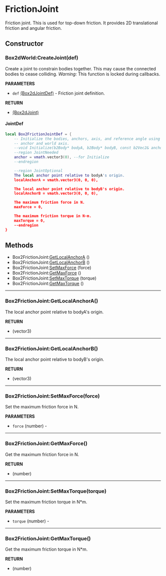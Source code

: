 # FrictionJoint
Friction joint. This is used for top-down friction.
It provides 2D translational friction and angular friction.

## Constructor

### Box2dWorld:CreateJoint(def)
Create a joint to constrain bodies together.
This may cause the connected bodies to cease colliding.
_Warning:_ This function is locked during callbacks.

**PARAMETERS**
* `def` [(Box2dJointDef)](../Joint.md) - Friction joint definition.

**RETURN**
* [(Box2dJoint)](../Joint.md)

#### JointDef
```lua
local Box2FrictionJointDef = {
    -- Initialize the bodies, anchors, axis, and reference angle using the world
    -- anchor and world axis.
    --void Initialize(b2Body* bodyA, b2Body* bodyB, const b2Vec2& anchor);
    --region JointNeeded
    anchor = vmath.vector3(0), --for Initialize
    --endregion

    --region JointOptional
    The local anchor point relative to bodyA's origin.
    localAnchorA = vmath.vector3(0, 0, 0),

    The local anchor point relative to bodyB's origin.
    localAnchorB = vmath.vector3(0, 0, 0),

    The maximum friction force in N.
    maxForce = 0,

    The maximum friction torque in N-m.
    maxTorque = 0,
    --endregion
}
```

## Methods

* Box2FrictionJoint:[GetLocalAnchorA](#box2frictionjointgetlocalanchora) ()
* Box2FrictionJoint:[GetLocalAnchorB](#box2frictionjointgetlocalanchorb) ()
* Box2FrictionJoint:[SetMaxForce](#box2frictionjointsetmaxforceforce) (force)
* Box2FrictionJoint:[GetMaxForce](#box2frictionjointgetmaxforce) ()
* Box2FrictionJoint:[SetMaxTorque](#box2frictionjointsetmaxtorquetorque) (torque)
* Box2FrictionJoint:[GetMaxTorque](#box2frictionjointgetmaxtorque) ()

---
### Box2FrictionJoint:GetLocalAnchorA()
The local anchor point relative to bodyA's origin.

**RETURN**
* (vector3)

---
### Box2FrictionJoint:GetLocalAnchorB()
The local anchor point relative to bodyB's origin.

**RETURN**
* (vector3)

---
### Box2FrictionJoint:SetMaxForce(force)
Set the maximum friction force in N.

**PARAMETERS**
* `force` (number) -

---
### Box2FrictionJoint:GetMaxForce()
Get the maximum friction force in N.

**RETURN**
* (number)

---
### Box2FrictionJoint:SetMaxTorque(torque)
Set the maximum friction torque in N*m.

**PARAMETERS**
* `torque` (number) -

---
### Box2FrictionJoint:GetMaxTorque()
Get the maximum friction torque in N*m.

**RETURN**
* (number)
